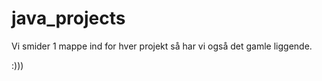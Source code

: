# java_projects

Vi smider 1 mappe ind for hver projekt så har vi også det gamle liggende. 


:))) 


